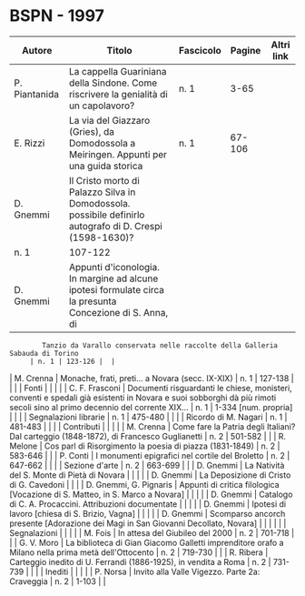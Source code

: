 # BSPN - 1997

| Autore        | Titolo                                                                                                   | Fascicolo | Pagine | Altri link |
|---------------|----------------------------------------------------------------------------------------------------------|-----------|--------|------------|
| P. Piantanida | La cappella Guariniana della Sindone. Come riscrivere la genialità di un capolavoro?                     | n. 1      | 3-65   |            |
| E. Rizzi      | La via del Giazzaro (Gries), da Domodossola a Meiringen. Appunti per una guida storica                   | n. 1      | 67-106 |            |
| D. Gnemmi     | Il Cristo morto di Palazzo Silva in Domodossola. possibile definirlo autografo di D. Crespi (1598-1630)? 
| n. 1          | 107-122                                                                                                  |           |
| D. Gnemmi     | Appunti d'iconologia. In margine ad alcune ipotesi formulate circa la presunta Concezione di S. Anna, di 

            Tanzio da Varallo conservata nelle raccolte della Galleria Sabauda di Torino
         | n. 1 | 123-126 |  |

| M. Crenna | Monache, frati, preti... a Novara (secc. IX-XIX) | n. 1 | 127-138 | |
| | Fonti | | | |
| C. F. Frasconi | Documenti risguardanti le chiese, monisteri, conventi e spedali già esistenti in Novara e suoi sobborghi dà più rimoti secoli sino al primo decennio del corrente XIX...
| n. 1 | 1-334 [num. propria] | |
| | Segnalazioni librarie | n. 1 | 475-480 | |
| | Ricordo di M. Nagari | n. 1 | 481-483 | |
| | Contributi | | | |
| M. Crenna | Come fare la Patria degli Italiani? Dal carteggio (1848-1872), di Francesco Guglianetti | n. 2 | 501-582 | |
| R. Melone | Cos parl di Risorgimento la poesia di piazza (1831-1849) | n. 2 | 583-646 | |
| P. Conti | I monumenti epigrafici nel cortile del Broletto | n. 2 | 647-662 | |
| | Sezione d'arte | n. 2 | 663-699 | |
| D. Gnemmi | La Natività del S. Monte di Pietà di Novara | | | |
| D. Gnemmi | La Deposizione di Cristo di G. Cavedoni | | |
| D. Gnemmi, G. Pignaris | Appunti di critica filologica [Vocazione di S. Matteo, in S. Marco a Novara] | | | |
| D. Gnemmi | Catalogo di C. A. Procaccini. Attribuzioni documentate | | | |
| D. Gnemmi | Ipotesi di lavoro [chiesa di S. Brizio, Vagna] | | | |
| D. Gnemmi | Scomparso ancorch presente [Adorazione dei Magi in San Giovanni Decollato, Novara] | | | |
| | Segnalazioni | | | |
| M. Fois | In attesa del Giubileo del 2000 | n. 2 | 701-718 | |
| G. V. Moro | La biblioteca di Gian Giacomo Galletti imprenditore orafo a Milano nella prima metà dell'Ottocento
| n. 2 | 719-730 | |
| R. Ribera | Carteggio inedito di U. Ferrandi (1886-1925), in vendita a Roma | n. 2 | 731-739 | |
| | Inediti | | | |
| P. Norsa | Invito alla Valle Vigezzo. Parte 2a: Craveggia | n. 2 | 1-103 | |
